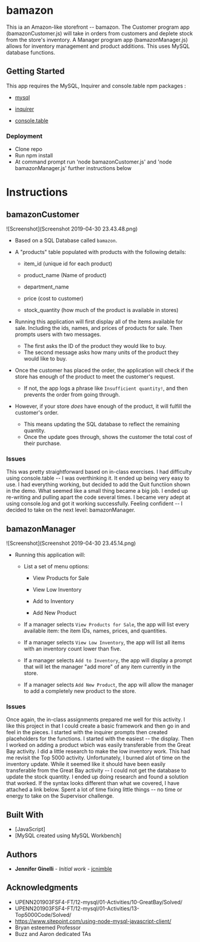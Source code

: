 # bamazon

This ia an Amazon-like storefront -- bamazon. The Customer program app (bamazonCustomer.js) will take in orders from customers and deplete stock from the store's inventory. A  Manager program app (bamazonManager.js) allows for inventory management and product additions. This uses MySQL database functions.

## Getting Started

This app requires the MySQL, Inquirer and console.table npm packages :

   * [mysql](https://www.npmjs.com/package/mysql)

   * [inquirer](https://www.npmjs.com/package/inquirer)

   * [console.table](https://www.npmjs.com/package/console.table)
   

### Deployment
* Clone repo
* Run npm install
* At command prompt run 'node bamazonCustomer.js' and 'node bamazonManager.js' further instructions below

# Instructions

## bamazonCustomer

![Screenshot](Screenshot 2019-04-30 23.43.48.png)

* Based on a SQL Database called `bamazon`.

* A "products" table populated with products with the following details:

   * item_id (unique id for each product)

   * product_name (Name of product)

   * department_name

   * price (cost to customer)

   * stock_quantity (how much of the product is available in stores)

* Running this application will first display all of the items available for sale. Including the ids, names, and prices of products for sale. Then prompts users with two messages.

   * The first asks the ID of the product they would like to buy.
   * The second message asks how many units of the product they would like to buy.

* Once the customer has placed the order, the application will check if the store has enough of the product to meet the customer's request.

   * If not, the app logs a phrase like `Insufficient quantity!`, and then prevents the order from going through.

* However, if your store _does_ have enough of the product, it will fulfill the customer's order.
   * This means updating the SQL database to reflect the remaining quantity.
   * Once the update goes through, shows the customer the total cost of their purchase.
   
### Issues
 
This was pretty straightforward based on in-class exercises. I had difficulty using console.table -- I was overthinking it.  It ended up being very easy to use.  I had everything working, but decided to add the Quit functiion shown in the demo. What seemed like a small thing became a big job. I ended up re-writing and pulling apart the code several times. I became very adept at using console.log and got it working successfully. Feeling confident -- I decided to take on the next level: bamazonManager.

## bamazonManager

![Screenshot](Screenshot 2019-04-30 23.45.14.png)

* Running this application will:

  * List a set of menu options:

    * View Products for Sale
    
    * View Low Inventory
    
    * Add to Inventory
    
    * Add New Product

  * If a manager selects `View Products for Sale`, the app will list every available item: the item IDs, names, prices, and quantities.

  * If a manager selects `View Low Inventory`, the app will list all items with an inventory count lower than five.

  * If a manager selects `Add to Inventory`, the app will display a prompt that will let the manager "add more" of any item currently in the store.

  * If a manager selects `Add New Product`, the app will allow the manager to add a completely new product to the store.

### Issues
Once again, the in-class assignments prepared me well for this activity. I like this project in that I could create a basic framework and then go in and feel in the pieces. I started with the inquirer prompts then created placeholders for the functions.  I started with the easiest -- the display. Then I worked on adding a product wbich was easily transferable from the Great Bay activity.  I did a little research to make the low inventory work. This had me revisit the Top 5000 activity. Unfortunately, I burned alot of time on the inventory update. While it seemed like it should have been easily transferable from the Great Bay activity -- I could not get the database to update the stock quantity. I ended up doing research and found a solution that worked. If the syntax looks different than what we covered, I have attached a link below.  Spent a lot of time fixing little things -- no time or energy to take on the Supervisor challenge.

## Built With

* [JavaScript]
* [MySQL created using MySQL Workbench]

## Authors

* **Jennifer Ginelli** - *Initial work* - [jcnimble](https://jcnimble.github.io/)

## Acknowledgments

   * UPENN201903FSF4-FT/12-mysql/01-Activities/10-GreatBay/Solved/
   * UPENN201903FSF4-FT/12-mysql/01-Activities/13-Top5000Code/Solved/
   * https://www.sitepoint.com/using-node-mysql-javascript-client/
   * Bryan esteemed Professor
   * Buzz and Aaron dedicated TAs
